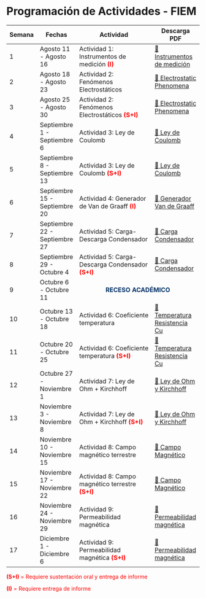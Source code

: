 <h1>Programación de Actividades - FIEM</h1>

<table>
  <thead>
    <tr>
      <th style="width: 7%;">Semana</th>
      <th style="width: 20%;">Fechas</th>
      <th style="width: 48%;">Actividad</th>
      <th style="width: 25%;">Descarga PDF</th>
    </tr>
  </thead>
  <tbody>
    <tr>
      <td>1</td>
      <td>Agosto 11 - Agosto 16</td>
      <td>Actividad 1: Instrumentos de medición <span style="color:red; font-weight:bold;">(I)</span></td>
      <td><a href="MeasuringInstruments.pdf">📎 Instrumentos de medición</a></td>
    </tr>
    <tr>
      <td>2</td>
      <td>Agosto 18 - Agosto 23</td>
      <td>Actividad 2: Fenómenos Electrostáticos</td>
      <td><a href="Electrostatic_Phenomena.pdf">📎 Electrostatic Phenomena</a></td>
    </tr>
    <tr>
      <td>3</td>
      <td>Agosto 25 - Agosto 30</td>
      <td>Actividad 2: Fenómenos Electrostáticos <span style="color:red; font-weight:bold;">(S+I)</span></td>
      <td><a href="Electrostatic_Phenomena.pdf">📎 Electrostatic Phenomena</a></td>
    </tr>
    <tr>
      <td>4</td>
      <td>Septiembre 1 - Septiembre 6</td>
      <td>Actividad 3: Ley de Coulomb</td>
      <td><a href="Coulomb.pdf">📎 Ley de Coulomb</a></td>
    </tr>
    <tr>
      <td>5</td>
      <td>Septiembre 8 - Septiembre 13</td>
      <td>Actividad 3: Ley de Coulomb <span style="color:red; font-weight:bold;">(S+I)</span></td>
      <td><a href="Coulomb.pdf">📎 Ley de Coulomb</a></td>
    </tr>
    <tr>
      <td>6</td>
      <td>Septiembre 15 - Septiembre 20</td>
      <td>Actividad 4: Generador de Van de Graaff <span style="color:red; font-weight:bold;">(I)</span></td>
      <td><a href="Van de Graaff.pdf">📎 Generador Van de Graaff</a></td>
    </tr>
    <tr>
      <td>7</td>
      <td>Septiembre 22 - Septiembre 27</td>
      <td>Actividad 5: Carga-Descarga Condensador</td>
      <td><a href="CargaDescargaCondensador.pdf">📎 Carga Condensador</a></td>
    </tr>
    <tr>
      <td>8</td>
      <td>Septiembre 29 - Octubre 4</td>
      <td>Actividad 5: Carga-Descarga Condensador <span style="color:red; font-weight:bold;">(S+I)</span></td>
      <td><a href="CargaDescargaCondensador.pdf">📎 Carga Condensador</a></td>
    </tr>
    <tr>
      <td>9</td>
      <td>Octubre 6 - Octubre 11</td>
      <td colspan="2" style="text-align: center; color: #003366; font-weight: bold;">
        RECESO ACADÉMICO
      </td>
    </tr>
    <tr>
      <td>10</td>
      <td>Octubre 13 - Octubre 18</td>
      <td>Actividad 6: Coeficiente temperatura</td>
      <td><a href="CoeficienteDeTemperatura.pdf">📎 Temperatura Resistencia Cu</a></td>
    </tr>
    <tr>
      <td>11</td>
      <td>Octubre 20 - Octubre 25</td>
      <td>Actividad 6: Coeficiente temperatura <span style="color:red; font-weight:bold;">(S+I)</span></td>
      <td><a href="CoeficienteDeTemperatura.pdf">📎 Temperatura Resistencia Cu </a></td>
    </tr>
    <tr>
      <td>12</td>
      <td>Octubre 27 - Noviembre 1</td>
      <td>Actividad 7: Ley de Ohm + Kirchhoff</td>
      <td><a href="Ohm_Kirchhoff.pdf">📎 Ley de Ohm y Kirchhoff</a></td>
    </tr>
    <tr>
      <td>13</td>
      <td>Noviembre 3 - Noviembre 8</td>
      <td>Actividad 7: Ley de Ohm + Kirchhoff <span style="color:red; font-weight:bold;">(S+I)</span></td>
      <td><a href="Ohm_Kirchhoff.pdf">📎 Ley de Ohm y Kirchhoff</a></td>
    </tr>
    <tr>
      <td>14</td>
      <td>Noviembre 10 - Noviembre 15</td>
      <td>Actividad 8: Campo magnético terrestre</td>
      <td><a href="EarthMagneticField.pdf">📎 Campo Magnético</a></td>
    </tr>
    <tr>
      <td>15</td>
      <td>Noviembre 17 - Noviembre 22</td>
      <td>Actividad 8: Campo magnético terrestre <span style="color:red; font-weight:bold;">(S+I)</span></td>
      <td><a href="EarthMagneticField.pdf">📎 Campo Magnético</a></td>
    </tr>
    <tr>
      <td>16</td>
      <td>Noviembre 24 - Noviembre 29</td>
      <td>Actividad 9: Permeabilidad magnética</td>
      <td><a href="Permeability_Faraday.pdf">📎 Permeabilidad magnética</a></td>
    </tr>
    <tr>
      <td>17</td>
      <td>Diciembre 1 - Diciembre 6</td>
      <td>Actividad 9: Permeabilidad magnética <span style="color:red; font-weight:bold;">(S+I)</span></td>
      <td><a href="Permeability_Faraday.pdf">📎 Permeabilidad magnética</a></td>
    </tr>
  </tbody>
</table>

<p style="color:red;"><strong>(S+I)</strong> = Requiere sustentación oral y entrega de informe</p>
<p style="color:red;"><strong>(I)</strong> = Requiere entrega de informe</p>
